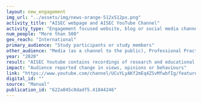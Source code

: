 ```yaml
---
layout: new_engagement
img_url: "../assets/img/news-orange-512x512px.png" 
activity_title: "AISEC webpage and AISEC YouTube Channel"
activity_type: "Engagement focused website, blog or social media channel"
num_people: "More than 500"
geo_reach: "International"
primary_audience: "Study participants or study members"
other_audience: "Media (as a channel to the public), Professional Practitioners, Public/other audiences, Industry/Business, Undergraduate students, Postgraduate students, Study participants or study members, Third sector organisations"
year: "2020"
result: "AISEC Youtube contains recordings of research and educational seminars, for various audiences.  AISEC webpage records other activities, including open source software. AISEC Youtube: https://www.youtube.com/channel/UCuYLyAKf2mEq4ZSvMfwbfIg/featured  AISEC Webpage: https://www.macs.hw.ac.uk/aisec/index.php"
impact: "Audience reported change in views, opinions or behaviours"
link: "https://www.youtube.com/channel/UCuYLyAKf2mEq4ZSvMfwbfIg/featured"
digital_id: ""
source: "Manual"
publication_id: "622a045c0dadf5.41844246"
---
```

